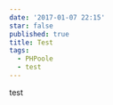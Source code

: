 ```yaml
---
date: '2017-01-07 22:15'
star: false
published: true
title: Test
tags:
  - PHPoole
  - test
---
```

test
